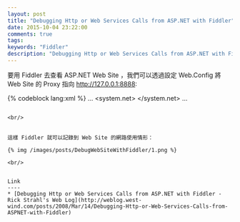 ```yaml
---
layout: post
title: "Debugging Http or Web Services Calls from ASP.NET with Fiddler"
date: 2015-10-04 23:22:00
comments: true
tags: 
keywords: "Fiddler"
description: "Debugging Http or Web Services Calls from ASP.NET with Fiddler"
---
```


要用 Fiddler 去查看 ASP.NET Web Site ，我們可以透過設定 Web.Config 將 Web Site 的 Proxy 指向 http://127.0.0.1:8888:  

<!-- More -->


{% codeblock lang:xml %}
...
<system.net>
  <defaultProxy>
    <proxy  proxyaddress="http://127.0.0.1:8888" />
  </defaultProxy>
</system.net>
...
```

<br/>


這樣 Fiddler 就可以記錄到 Web Site 的網路使用情形：  

{% img /images/posts/DebugWebSiteWithFiddler/1.png %}

<br/>


Link
----
* [Debugging Http or Web Services Calls from ASP.NET with Fiddler - Rick Strahl's Web Log](http://weblog.west-wind.com/posts/2008/Mar/14/Debugging-Http-or-Web-Services-Calls-from-ASPNET-with-Fiddler)
